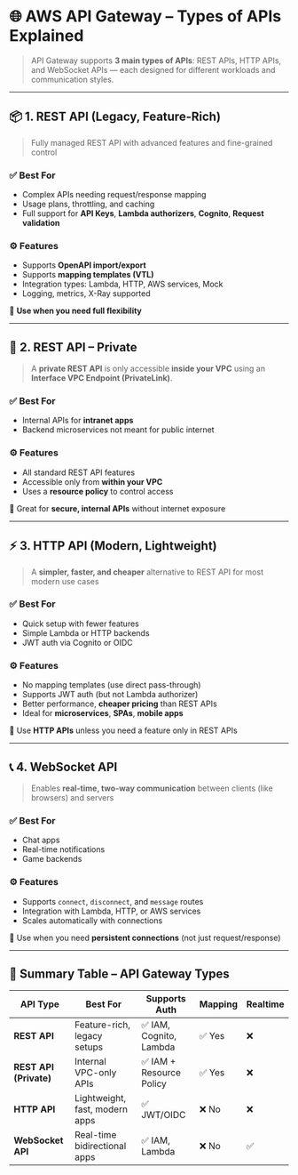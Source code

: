 # 🌐 **AWS API Gateway – Types of APIs Explained**

> API Gateway supports **3 main types of APIs**:
> REST APIs, HTTP APIs, and WebSocket APIs — each designed for different workloads and communication styles.

---

## 📦 **1. REST API (Legacy, Feature-Rich)**

> Fully managed REST API with advanced features and fine-grained control

### ✅ Best For

- Complex APIs needing request/response mapping
- Usage plans, throttling, and caching
- Full support for **API Keys**, **Lambda authorizers**, **Cognito**, **Request validation**

### ⚙️ Features

- Supports **OpenAPI import/export**
- Supports **mapping templates (VTL)**
- Integration types: Lambda, HTTP, AWS services, Mock
- Logging, metrics, X-Ray supported

🧠 **Use when you need full flexibility**

---

## 🔐 **2. REST API – Private**

> A **private REST API** is only accessible **inside your VPC** using an **Interface VPC Endpoint (PrivateLink)**.

### ✅ Best For

- Internal APIs for **intranet apps**
- Backend microservices not meant for public internet

### ⚙️ Features

- All standard REST API features
- Accessible only from **within your VPC**
- Uses a **resource policy** to control access

🧠 Great for **secure, internal APIs** without internet exposure

---

## ⚡ **3. HTTP API (Modern, Lightweight)**

> A **simpler, faster, and cheaper** alternative to REST API for most modern use cases

### ✅ Best For

- Quick setup with fewer features
- Simple Lambda or HTTP backends
- JWT auth via Cognito or OIDC

### ⚙️ Features

- No mapping templates (use direct pass-through)
- Supports JWT auth (but not Lambda authorizer)
- Better performance, **cheaper pricing** than REST APIs
- Ideal for **microservices**, **SPAs**, **mobile apps**

🧠 Use **HTTP APIs** unless you need a feature only in REST APIs

---

## 📞 **4. WebSocket API**

> Enables **real-time, two-way communication** between clients (like browsers) and servers

### ✅ Best For

- Chat apps
- Real-time notifications
- Game backends

### ⚙️ Features

- Supports `connect`, `disconnect`, and `message` routes
- Integration with Lambda, HTTP, or AWS services
- Scales automatically with connections

🧠 Use when you need **persistent connections** (not just request/response)

---

## 🧠 Summary Table – API Gateway Types

| API Type               | Best For                       | Supports Auth            | Mapping | Realtime |
| ---------------------- | ------------------------------ | ------------------------ | ------- | -------- |
| **REST API**           | Feature-rich, legacy setups    | ✅ IAM, Cognito, Lambda  | ✅ Yes  | ❌       |
| **REST API (Private)** | Internal VPC-only APIs         | ✅ IAM + Resource Policy | ✅ Yes  | ❌       |
| **HTTP API**           | Lightweight, fast, modern apps | ✅ JWT/OIDC              | ❌ No   | ❌       |
| **WebSocket API**      | Real-time bidirectional apps   | ✅ IAM, Lambda           | ❌ No   | ✅       |
